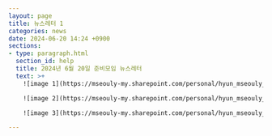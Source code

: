 ```yaml
---
layout: page
title: 뉴스레터 1
categories: news
date: 2024-06-20 14:24 +0900
sections:
- type: paragraph.html
  section_id: help
  title: 2024년 6월 20일 준비모임 뉴스레터
  text: >+
    ![image 1](https://mseouly-my.sharepoint.com/personal/hyun_mseouly_org/Documents/Images/a01%201.JPG)

    ![image 2](https://mseouly-my.sharepoint.com/personal/hyun_mseouly_org/Documents/Images/a02.JPG)

    ![image 3](https://mseouly-my.sharepoint.com/personal/hyun_mseouly_org/Documents/Images/a03%201.JPG)

---
```


